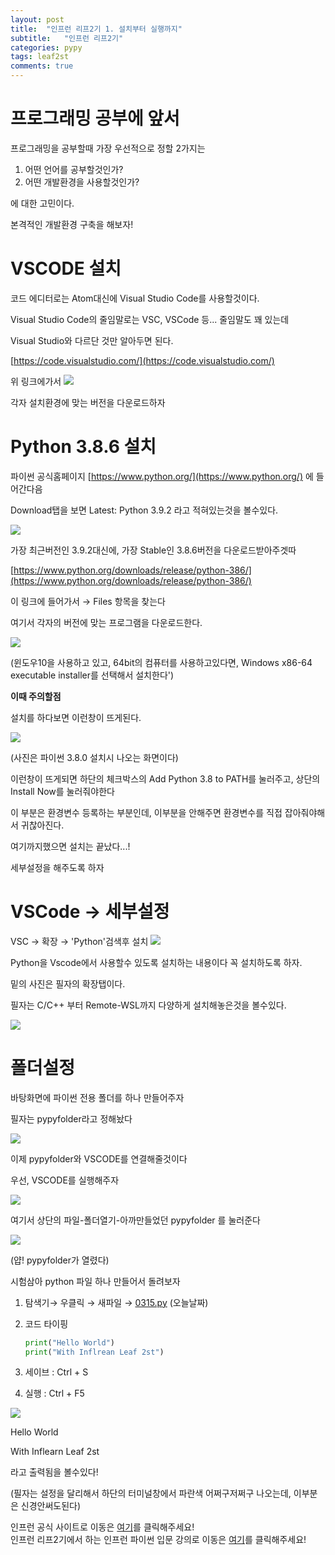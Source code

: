 ```yaml
---
layout: post
title:  "인프런 리프2기 1. 설치부터 실행까지"
subtitle:   "인프런 리프2기"
categories: pypy
tags: leaf2st
comments: true
---
```



# 프로그래밍 공부에 앞서

프로그래밍을 공부할때 가장 우선적으로 정할 2가지는

1. 어떤 언어를 공부할것인가?
2. 어떤 개발환경을 사용할것인가?

에 대한 고민이다.

본격적인 개발환경 구축을 해보자!

# VSCODE 설치

코드 에디터로는 Atom대신에 Visual Studio Code를 사용할것이다.

Visual Studio Code의 줄임말로는 VSC, VSCode 등... 줄임말도 꽤 있는데 

Visual Studio와 다르단 것만 알아두면 된다.

[https://code.visualstudio.com/](https://code.visualstudio.com/)

위 링크에가서
<img src="/assets/img/202103/0315/1VSC.jpg">  


각자 설치환경에 맞는 버전을 다운로드하자

# Python 3.8.6 설치

파이썬 공식홈페이지 [https://www.python.org/](https://www.python.org/) 에 들어간다음

Download탭을 보면 Latest: Python 3.9.2 라고 적혀있는것을 볼수있다.

<img src="/assets/img/202103/0315/2Python.jpg">  

가장 최근버전인 3.9.2대신에, 가장 Stable인 3.8.6버전을 다운로드받아주겟따

[https://www.python.org/downloads/release/python-386/](https://www.python.org/downloads/release/python-386/)

이 링크에 들어가서 → Files 항목을 찾는다 

여기서 각자의 버전에 맞는 프로그램을 다운로드한다.


<img src="/assets/img/202103/0315/3version.jpg">  

(윈도우10을 사용하고 있고, 64bit의 컴퓨터를 사용하고있다면, Windows x86-64 executable installer를 선택해서 설치한다')

**이때 주의할점**

설치를 하다보면 이런창이 뜨게된다.

<img src="/assets/img/202103/0315/4Attention.jpg">  

(사진은 파이썬 3.8.0 설치시 나오는 화면이다)

이런창이 뜨게되면 하단의 체크박스의 Add Python 3.8 to PATH를 눌러주고, 상단의 Install Now를 눌러줘야한다

이 부분은 환경변수 등록하는 부분인데, 이부분을 안해주면 환경변수를 직접 잡아줘야해서 귀찮아진다.

여기까지했으면 설치는 끝났다...! 

세부설정을 해주도록 하자

# VSCode → 세부설정

VSC → 확장 → 'Python'검색후 설치
<img src="/assets/img/202103/0315/5marketplace.jpg">  

Python을 Vscode에서 사용할수 있도록 설치하는 내용이다 꼭 설치하도록 하자.

밑의 사진은 필자의 확장탭이다. 

필자는 C/C++ 부터 Remote-WSL까지 다양하게 설치해놓은것을 볼수있다.

<img src="/assets/img/202103/0315/6Extension.jpg">  

# 폴더설정

바탕화면에 파이썬 전용 폴더를 하나 만들어주자

필자는 pypyfolder라고 정해놨다

<img src="/assets/img/202103/0315/7pypyfolder.jpg">  

이제 pypyfolder와 VSCODE를 연결해줄것이다

우선, VSCODE를 실행해주자

<img src="/assets/img/202103/0315/8IMG1.jpg">  

여기서 상단의 파일-폴더열기-아까만들었던 pypyfolder 를 눌러준다

<img src="/assets/img/202103/0315/8IMG2.jpg">  

(얍! pypyfolder가 열렸다)

시험삼아 python 파일 하나 만들어서 돌려보자

1. 탐색기→ 우클릭 → 새파일 → [0315.py](http://0315.py) (오늘날짜)
2. 코드 타이핑

    ```python
    print("Hello World")
    print("With Inflrean Leaf 2st")
    ```

3. 세이브 : Ctrl + S 
4. 실행 : Ctrl + F5

<img src="/assets/img/202103/0315/8IMG3.jpg">  

Hello World

With Inflearn Leaf 2st 

라고 출력됨을 볼수있다!

(필자는 설정을 달리해서 하단의 터미널창에서 파란색 어쩌구저쩌구 나오는데, 이부분은 신경안써도된다)  

인프런 공식 사이트로 이동은 [여기](https://www.inflearn.com/)를 클릭해주세요!  
인프런 리프2기에서 하는 인프런 파이썬 입문 강의로 이동은 [여기](https://www.inflearn.com/course/%ED%94%84%EB%A1%9C%EA%B7%B8%EB%9E%98%EB%B0%8D-%ED%8C%8C%EC%9D%B4%EC%8D%AC-%EC%9E%85%EB%AC%B8-%EC%9D%B8%ED%94%84%EB%9F%B0-%EC%98%A4%EB%A6%AC%EC%A7%80%EB%84%90)를 클릭해주세요!  

